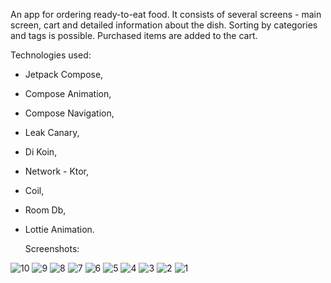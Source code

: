 An app for ordering ready-to-eat food. 
It consists of several screens - main screen, cart and detailed information about the dish.
Sorting by categories and tags is possible.
Purchased items are added to the cart.

Technologies used:
- Jetpack Compose,
- Compose Animation,
- Compose Navigation,
- Leak Canary,
- Di Koin,
- Network - Ktor,
- Coil,
- Room Db,
- Lottie Animation.

  Screenshots:

![10](https://github.com/Denis-Android-Git/Delivery/assets/124072945/ba911e85-6210-45d4-8694-461e38650012)
![9](https://github.com/Denis-Android-Git/Delivery/assets/124072945/b78d2fee-2acf-4aa6-91b0-1ed4c489e15f)
![8](https://github.com/Denis-Android-Git/Delivery/assets/124072945/3f0a157e-ca2e-4552-967a-32b0a37e9898)
![7](https://github.com/Denis-Android-Git/Delivery/assets/124072945/e0a1d591-1361-49c6-9cc6-3ba02f355018)
![6](https://github.com/Denis-Android-Git/Delivery/assets/124072945/86fe21de-86b5-49e4-9f4f-1069aa4de35c)
![5](https://github.com/Denis-Android-Git/Delivery/assets/124072945/661c3c49-067c-4555-977c-db6e460ed225)
![4](https://github.com/Denis-Android-Git/Delivery/assets/124072945/f1cb7a6a-8e1c-4b0f-9140-e3b9ce4e71e8)
![3](https://github.com/Denis-Android-Git/Delivery/assets/124072945/3c0b8325-4cec-4226-b52c-81d033fc430c)
![2](https://github.com/Denis-Android-Git/Delivery/assets/124072945/ffe8818c-f53a-46c5-bad6-a46a999c9575)
![1](https://github.com/Denis-Android-Git/Delivery/assets/124072945/889a8af7-df51-4dfb-8659-8d9d7519fc7e)
